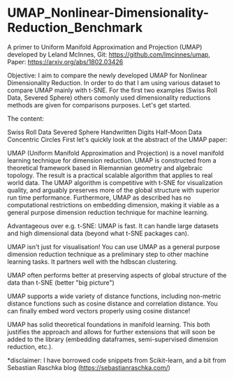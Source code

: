 # UMAP_Nonlinear-Dimensionality-Reduction_Benchmark
A primer to Uniform Manifold Approximation and Projection (UMAP)
developed by Leland McInnes, Git: https://github.com/lmcinnes/umap, Paper: https://arxiv.org/abs/1802.03426

Objective: I aim to compare the newly developed UMAP for Nonlinear Dimensionality Reduction. In order to do that I am using various dataset to compare UMAP mainly with t-SNE. For the first two examples (Swiss Roll Data, Severed Sphere) others comonly used dimensionality reductions methods are given for comparisons purposes. Let's get started.

The content:

Swiss Roll Data
Severed Sphere
Handwritten Digits
Half-Moon Data
Concentric Circles
First let's quickly look at the abstract of the UMAP paper:

UMAP (Uniform Manifold Approximation and Projection) is a novel manifold learning technique for dimension reduction. UMAP is constructed from a theoretical framework based in Riemannian geometry and algebraic topology. The result is a practical scalable algorithm that applies to real world data. The UMAP algorithm is competitive with t-SNE for visualization quality, and arguably preserves more of the global structure with superior run time performance. Furthermore, UMAP as described has no computational restrictions on embedding dimension, making it viable as a general purpose dimension reduction technique for machine learning.

Advantageous over e.g. t-SNE:
UMAP is fast. It can handle large datasets and high dimensional data (beyond what t-SNE packages can).

UMAP isn't just for visualisation! You can use UMAP as a general purpose dimension reduction technique as a preliminary step to other machine learning tasks. It partners well with the hdbscan clustering.

UMAP often performs better at preserving aspects of global structure of the data than t-SNE (better "big picture")

UMAP supports a wide variety of distance functions, including non-metric distance functions such as cosine distance and correlation distance. You can finally embed word vectors properly using cosine distance!

UMAP has solid theoretical foundations in manifold learning. This both justifies the approach and allows for further extensions that will soon be added to the library (embedding dataframes, semi-supervised dimension reduction, etc.).

*disclaimer: I have borrowed code snippets from Scikit-learn, and a bit from Sebastian Raschka blog (https://sebastianraschka.com/)
